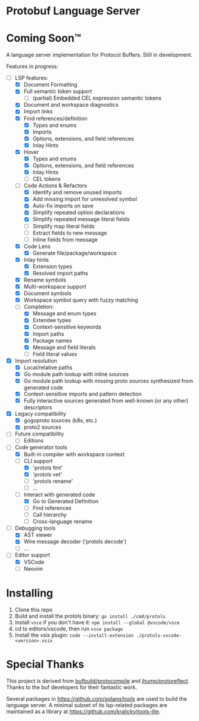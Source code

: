 # Protobuf Language Server

# Coming Soon™

A language server implementation for Protocol Buffers. Still in development.

Features in progress:

- [ ] LSP features:
  - [x] Document Formatting
  - [x] Full semantic token support
    - [ ] (partial) Embedded CEL expression semantic tokens
  - [x] Document and workspace diagnostics
  - [x] Import links
  - [x] Find references/definition
    - [x] Types and enums
    - [x] Imports
    - [x] Options, extensions, and field references
    - [x] Inlay Hints
  - [x] Hover
    - [x] Types and enums
    - [x] Options, extensions, and field references
    - [x] Inlay Hints
    - [ ] CEL tokens
  - [ ] Code Actions & Refactors
    - [x] Identify and remove unused imports
    - [x] Add missing import for unresolved symbol
    - [x] Auto-fix imports on save
    - [x] Simplify repeated option declarations
    - [x] Simplify repeated message literal fields
    - [ ] Simplify map literal fields
    - [ ] Extract fields to new message
    - [ ] Inline fields from message
  - [x] Code Lens
    - [x] Generate file/package/workspace
  - [x] Inlay hints
    - [x] Extension types
    - [x] Resolved import paths
  - [x] Rename symbols
  - [x] Multi-workspace support
  - [x] Document symbols
  - [x] Workspace symbol query with fuzzy matching
  - [ ] Completion:
    - [x] Message and enum types
    - [x] Extendee types
    - [x] Context-sensitive keywords
    - [x] Import paths
    - [x] Package names
    - [x] Message and field literals
    - [ ] Field literal values
- [x] Import resolution
  - [x] Local/relative paths
  - [x] Go module path lookup with inline sources
  - [x] Go module path lookup with missing proto sources synthesized from generated code
  - [x] Context-sensitive imports and pattern detection
  - [x] Fully interactive sources generated from well-known (or any other) descriptors
- [x] Legacy compatibility
  - [x] gogoproto sources (k8s, etc.)
  - [x] proto2 sources
- [ ] Future compatibility
  - [ ] Editions
- [ ] Code generator tools
  - [x] Built-in compiler with workspace context
  - [ ] CLI support
    - [x] 'protols fmt'
    - [x] 'protols vet'
    - [ ] 'protols rename'
    - [ ] ...
  - [ ] Interact with generated code
    - [x] Go to Generated Definition
    - [ ] Find references
    - [ ] Call hierarchy
    - [ ] Cross-language rename
- [ ] Debugging tools
  - [x] AST viewer
  - [x] Wire message decoder ('protols decode')
  - [ ] ...
- [ ] Editor support
  - [x] VSCode
  - [ ] Neovim

# Installing

1. Clone this repo
2. Build and install the protols binary: `go install ./cmd/protols`
3. Install `vsce` if you don't have it: `npm install --global @vscode/vsce`
4. cd to editors/vscode, then run `vsce package`
5. Install the vsix plugin: `code --install-extension ./protols-vscode-<version>.vsix`

# Special Thanks

This project is derived from [bufbuild/protocompile](https://github.com/bufbuild/protocompile) and [jhump/protoreflect](https://github.com/jhump/protoreflect). Thanks to the buf developers for their fantastic work.

Several packages in https://github.com/golang/tools are used to build the language server. A minimal subset of its lsp-related packages are maintained as a library at https://github.com/kralicky/tools-lite.
